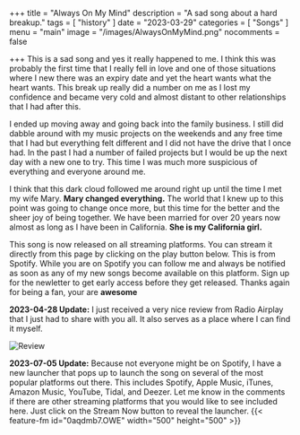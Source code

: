 +++
title = "Always On My Mind"
description = "A sad song about a hard breakup."
tags =  [
    "history"
]
date = "2023-03-29"
categories = [
    "Songs"
]
menu = "main"
image = "/images/AlwaysOnMyMind.png"
nocomments = false

+++
This is a sad song and yes it really happened to me.  I think this was probably the first time that I really fell in love and one of those situations where I new there was an expiry date and yet the heart wants what the heart wants.  This break up really did a number on me as I lost my confidence and became very cold and almost distant to other relationships that I had after this.

I ended up moving away and going back into the family business.  I still did dabble around with my music projects on the weekends and any free time that I had but everything felt different and I did not have the drive that I once had.  In the past I had a number of failed projects but I would be up the next day with a new one to try.  This time I was much more suspicious of everything and everyone around me.

I think that this dark cloud followed me around right up until the time I met my wife Mary.  **Mary changed everything.**  The world that I knew up to this point was going to change once more, but this time for the better and the sheer joy of being together.  We have been married for over 20 years now almost as long as I have been in California.  **She is my California girl.**

This song is now released on all streaming platforms.  You can stream it directly from this page by clicking on the play button below.  This is from Spotify.  While you are on Spotify you can follow me and always be notified as soon as any of my new songs become available on this platform.  Sign up for the newletter to get early access before they get released. Thanks again for being a fan, your are **awesome**

**2023-04-28 Update:** I just received a very nice review from Radio Airplay that I just had to share with you all.  It also serves as a place where I can find it myself.

![Review](/images/Review_AlwaysOnMyMind.png)

**2023-07-05 Update:** Because not everyone might be on Spotify, I have a new launcher that pops up to launch the song on several of the most popular platforms out there.  This includes Spotify, Apple Music, iTunes, Amazon Music, YouTube, Tidal, and Deezer.  Let me know in the comments if there are other streaming platforms that you would like to see included here.  Just click on the Stream Now button to reveal the launcher.
{{< feature-fm  id="0aqdmb7.OWE" width="500" height="500" >}}


